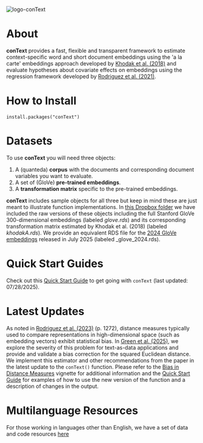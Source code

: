 ![logo-conText](https://user-images.githubusercontent.com/6556873/138291456-5dd454d2-b37c-478a-8e37-6b2b4c20710e.jpeg)

# About

**conText** provides a fast, flexible and transparent framework to estimate context-specific word and short document embeddings using the 'a la carte' embeddings approach developed by [Khodak et al. (2018)](doi.org/10.48550/arXiv.1805.05388) and evaluate hypotheses about covariate effects on embeddings using the regression framework developed by [Rodriguez et al. (2021)](https://github.com/prodriguezsosa/EmbeddingRegression).

# How to Install

`install.packages("conText")`

# Datasets

To use **conText** you will need three objects: 

1. A (quanteda) **corpus** with the documents and corresponding document variables you want to evaluate.
2. A set of (GloVe) **pre-trained embeddings**.
3. A **transformation matrix** specific to the pre-trained embeddings.

**conText** includes sample objects for all three but keep in mind these are just meant to illustrate function implementations. In [this Dropbox folder](https://www.dropbox.com/sh/jsyrag7opfo7l7i/AAB1z7tumLuKihGu2-FDmhmKa?dl=0) we have included the raw versions of these objects including the full Stanford GloVe 300-dimensional embeddings (labeled _glove.rds_) and its corresponding transformation matrix estimated by Khodak et al. (2018) (labeled _khodakA.rds_). We provide an equivalent RDS file for the [2024 GloVe embeddings](https://nlp.stanford.edu/projects/glove/) released in July 2025 (labeled _glove_2024.rds).

# Quick Start Guides

Check out this [Quick Start Guide](https://github.com/prodriguezsosa/conText/blob/master/vignettes/quickstart.md) to get going with `conText` (last updated: 07/28/2025).

# Latest Updates

As noted in [Rodriguez et al. (2023)](https://www.cambridge.org/core/journals/american-political-science-review/article/embedding-regression-models-for-contextspecific-description-and-inference/4C90013E5C714C8483ED95CC699022FB) (p. 1272), distance measures typically used to compare representations in high-dimensional space (such as embedding vectors) exhibit statistical bias. In [Green et al. (2025)](https://www.cambridge.org/core/journals/political-analysis/article/measuring-distances-in-high-dimensional-spaces/88126F4A48F121387D249C1856C3665B), we explore the severity of this problem for text-as-data applications and provide and validate a bias correction for the squared Euclidean distance. We implement this estimator and other recommendations from the paper in the latest update to the `conText()` function. Please refer to the [Bias in Distance Measures](https://github.com/prodriguezsosa/conText/blob/master/vignettes/bias_in_distance_measures.md) vignette for additional information and the [Quick Start Guide](https://github.com/prodriguezsosa/conText/blob/master/vignettes/quickstart.md) for examples of how to use the new version of the function and a description of changes in the output.

# Multilanguage Resources

For those working in languages other than English, we have a set of data and code resources [here](https://alcembeddings.org/)
